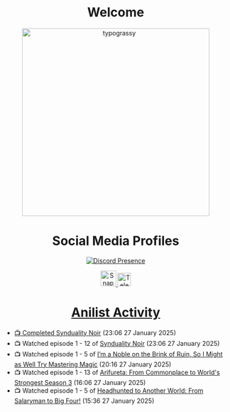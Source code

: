 <div align="center">

# Welcome
<a href="https://github.com/kawarimidoll/typograssy">
    <img alt="typograssy" src="https://typograssy.deno.dev/api?text=%E3%82%88%E3%81%86%E3%81%93%E3%81%9D%E3%81%BF%E3%81%AA%E3%81%95%E3%82%93%20-%20Sheby--&&l0=none&l1=82d9d0&l2=027353&l3=038c4c&l4=01402e&bg=none&frame=none&speed=100&comment=" width="421.99">
</a>

</div>

<div align="center">

# Social Media Profiles

[![Discord Presence](https://lanyard.cnrad.dev/api/612532963938271232)](https://discord.com/users/612532963938271232)


<a href="https://www.snapchat.com/add/a.sheby" title="Snapchat Profile">
    <img src="https://www.freepnglogos.com/uploads/snapchat-logo-png-0.png" width="35" alt="Snapchat Logo" />


<a href="https://t.me/ASheby" title="Telegram Profile">
    <img src="https://www.freepnglogos.com/uploads/telegram-logo-png-0.png" width="30" alt="Telegram Logo" />


</div>

<div align="center">

# Anilist Activity

</div>

<!-- ANILIST_ACTIVITY:start -->

-   📺 Completed [Synduality Noir](https://anilist.co/anime/154643) (23:06 27 January 2025)
-   📺 Watched episode 1 - 12 of [Synduality Noir](https://anilist.co/anime/154643) (23:06 27 January 2025)
-   📺 Watched episode 1 - 5 of [I’m a Noble on the Brink of Ruin, So I Might as Well Try Mastering Magic](https://anilist.co/anime/176063) (20:16 27 January 2025)
-   📺 Watched episode 1 - 13 of [Arifureta: From Commonplace to World's Strongest Season 3](https://anilist.co/anime/154473) (16:06 27 January 2025)
-   📺 Watched episode 1 - 5 of [Headhunted to Another World: From Salaryman to Big Four!](https://anilist.co/anime/179689) (15:36 27 January 2025)

<!-- ANILIST_ACTIVITY:end -->
